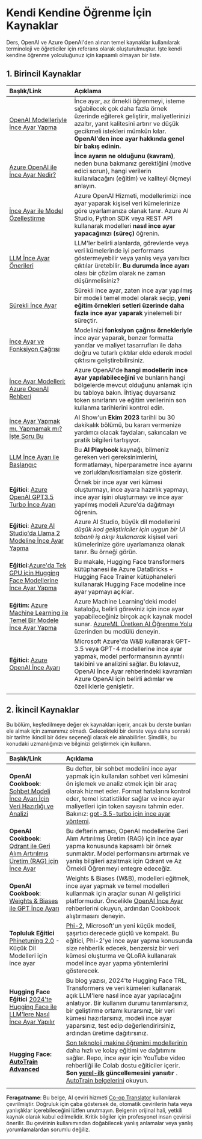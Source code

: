 <!--
CO_OP_TRANSLATOR_METADATA:
{
  "original_hash": "c2f423d1402f71ca3869ec135bb77d16",
  "translation_date": "2025-05-20T08:39:23+00:00",
  "source_file": "18-fine-tuning/RESOURCES.md",
  "language_code": "tr"
}
-->
# Kendi Kendine Öğrenme İçin Kaynaklar

Ders, OpenAI ve Azure OpenAI'den alınan temel kaynaklar kullanılarak terminoloji ve öğreticiler için referans olarak oluşturulmuştur. İşte kendi kendine öğrenme yolculuğunuz için kapsamlı olmayan bir liste.

## 1. Birincil Kaynaklar

| Başlık/Link                                                                                                                                                                                                                   | Açıklama                                                                                                                                                                                                                                                                                                                   |
| :--------------------------------------------------------------------------------------------------------------------------------------------------------------------------------------------------------------------------- | :---------------------------------------------------------------------------------------------------------------------------------------------------------------------------------------------------------------------------------------------------------------------------------------------------------------------------- |
| [OpenAI Modelleriyle İnce Ayar Yapma](https://platform.openai.com/docs/guides/fine-tuning?WT.mc_id=academic-105485-koreyst)                                                                                                       | İnce ayar, az örnekli öğrenmeyi, isteme sığabilecek çok daha fazla örnek üzerinde eğiterek geliştirir, maliyetlerinizi azaltır, yanıt kalitesini artırır ve düşük gecikmeli istekleri mümkün kılar. **OpenAI'den ince ayar hakkında genel bir bakış edinin.**                                                                                    |
| [Azure OpenAI ile İnce Ayar Nedir?](https://learn.microsoft.com/azure/ai-services/openai/concepts/fine-tuning-considerations#what-is-fine-tuning-with-azure-openai?WT.mc_id=academic-105485-koreyst)                   | **İnce ayarın ne olduğunu (kavram)**, neden buna bakmanız gerektiğini (motive edici sorun), hangi verilerin kullanılacağını (eğitim) ve kaliteyi ölçmeyi anlayın.                                                                                                                                                                           |
| [İnce Ayar ile Model Özelleştirme](https://learn.microsoft.com/azure/ai-services/openai/how-to/fine-tuning?tabs=turbo%2Cpython&pivots=programming-language-studio#continuous-fine-tuning?WT.mc_id=academic-105485-koreyst) | Azure OpenAI Hizmeti, modellerimizi ince ayar yaparak kişisel veri kümelerinize göre uyarlamanıza olanak tanır. Azure AI Studio, Python SDK veya REST API kullanarak modelleri **nasıl ince ayar yapacağınızı (süreç)** öğrenin.                                                                                                                                |
| [LLM İnce Ayar Önerileri](https://learn.microsoft.com/ai/playbook/technology-guidance/generative-ai/working-with-llms/fine-tuning-recommend?WT.mc_id=academic-105485-koreyst)                                    | LLM'ler belirli alanlarda, görevlerde veya veri kümelerinde iyi performans göstermeyebilir veya yanlış veya yanıltıcı çıktılar üretebilir. **Bu durumda ince ayarı** olası bir çözüm olarak ne zaman düşünmelisiniz?                                                                                                                                  |
| [Sürekli İnce Ayar](https://learn.microsoft.com/azure/ai-services/openai/how-to/fine-tuning?tabs=turbo%2Cpython&pivots=programming-language-studio#continuous-fine-tuning?WT.mc_id=academic-105485-koreyst)             | Sürekli ince ayar, zaten ince ayar yapılmış bir modeli temel model olarak seçip, **yeni eğitim örnekleri setleri üzerinde daha fazla ince ayar yaparak** yinelemeli bir süreçtir.                                                                                                                                                     |
| [İnce Ayar ve Fonksiyon Çağrısı](https://learn.microsoft.com/azure/ai-services/openai/how-to/fine-tuning-functions?WT.mc_id=academic-105485-koreyst)                                                                       | Modelinizi **fonksiyon çağrısı örnekleriyle** ince ayar yaparak, benzer formatta yanıtlar ve maliyet tasarrufları ile daha doğru ve tutarlı çıktılar elde ederek model çıktısını geliştirebilirsiniz.                                                                                                                                        |
| [İnce Ayar Modelleri: Azure OpenAI Rehberi](https://learn.microsoft.com/azure/ai-services/openai/concepts/models#fine-tuning-models?WT.mc_id=academic-105485-koreyst)                                                        | Azure OpenAI'de **hangi modellerin ince ayar yapılabileceğini** ve bunların hangi bölgelerde mevcut olduğunu anlamak için bu tabloya bakın. İhtiyaç duyarsanız token sınırlarını ve eğitim verilerinin son kullanma tarihlerini kontrol edin.                                                                                                                            |
| [İnce Ayar Yapmak mı, Yapmamak mı? İşte Soru Bu](https://learn.microsoft.com/shows/ai-show/to-fine-tune-or-not-fine-tune-that-is-the-question?WT.mc_id=academic-105485-koreyst)                                      | AI Show'un **Ekim 2023** tarihli bu 30 dakikalık bölümü, bu kararı vermenize yardımcı olacak faydaları, sakıncaları ve pratik bilgileri tartışıyor.                                                                                                                                                                                        |
| [LLM İnce Ayarı ile Başlangıç](https://learn.microsoft.com/ai/playbook/technology-guidance/generative-ai/working-with-llms/fine-tuning-recommend?WT.mc_id=academic-105485-koreyst)                                             | Bu **AI Playbook** kaynağı, bilmeniz gereken veri gereksinimlerini, formatlamayı, hiperparametre ince ayarını ve zorlukları/kısıtlamaları size gösterir.                                                                                                                                                                         |
| **Eğitici**: [Azure OpenAI GPT3.5 Turbo İnce Ayarı](https://learn.microsoft.com/azure/ai-services/openai/tutorials/fine-tune?tabs=python%2Ccommand-line?WT.mc_id=academic-105485-koreyst)                                  | Örnek bir ince ayar veri kümesi oluşturmayı, ince ayara hazırlık yapmayı, ince ayar işini oluşturmayı ve ince ayar yapılmış modeli Azure'da dağıtmayı öğrenin.                                                                                                                                                                                    |
| **Eğitici**: [Azure AI Studio'da Llama 2 Modeline İnce Ayar Yapma](https://learn.microsoft.com/azure/ai-studio/how-to/fine-tune-model-llama?WT.mc_id=academic-105485-koreyst)                                                      | Azure AI Studio, büyük dil modellerini _düşük kod geliştiriciler için uygun bir UI tabanlı iş akışı kullanarak_ kişisel veri kümelerinize göre uyarlamanıza olanak tanır. Bu örneği görün.                                                                                                                                                               |
| **Eğitici**:[Azure'da Tek GPU için Hugging Face Modellerine İnce Ayar Yapma](https://learn.microsoft.com/azure/databricks/machine-learning/train-model/huggingface/fine-tune-model?WT.mc_id=academic-105485-koreyst)               | Bu makale, Hugging Face transformers kütüphanesi ile Azure DataBricks + Hugging Face Trainer kütüphaneleri kullanarak Hugging Face modeline ince ayar yapmayı açıklar.                                                                                                                                                |
| **Eğitim:** [Azure Machine Learning ile Temel Bir Modele İnce Ayar Yapma](https://learn.microsoft.com/training/modules/finetune-foundation-model-with-azure-machine-learning/?WT.mc_id=academic-105485-koreyst)         | Azure Machine Learning'deki model kataloğu, belirli göreviniz için ince ayar yapabileceğiniz birçok açık kaynak model sunar. [AzureML Üretken AI Öğrenme Yolu](https://learn.microsoft.com/training/paths/work-with-generative-models-azure-machine-learning/?WT.mc_id=academic-105485-koreyst) üzerinden bu modülü deneyin. |
| **Eğitici:** [Azure OpenAI İnce Ayarı](https://docs.wandb.ai/guides/integrations/azure-openai-fine-tuning?WT.mc_id=academic-105485-koreyst)                                                                                | Microsoft Azure'da W&B kullanarak GPT-3.5 veya GPT-4 modellerine ince ayar yapmak, model performansının ayrıntılı takibini ve analizini sağlar. Bu kılavuz, OpenAI İnce Ayar rehberindeki kavramları Azure OpenAI için belirli adımlar ve özelliklerle genişletir.                                                                         |
|                                                                                                                                                                                                                              |                                                                                                                                                                                                                                                                                                                               |

## 2. İkincil Kaynaklar

Bu bölüm, keşfedilmeye değer ek kaynakları içerir, ancak bu derste bunları ele almak için zamanımız olmadı. Gelecekteki bir derste veya daha sonraki bir tarihte ikincil bir ödev seçeneği olarak ele alınabilirler. Şimdilik, bu konudaki uzmanlığınızı ve bilginizi geliştirmek için kullanın.

| Başlık/Link                                                                                                                                                                                                            | Açıklama                                                                                                                                                                                                                                                                                                                                                                                                                                                                                                                 |
| :-------------------------------------------------------------------------------------------------------------------------------------------------------------------------------------------------------------------- | :-------------------------------------------------------------------------------------------------------------------------------------------------------------------------------------------------------------------------------------------------------------------------------------------------------------------------------------------------------------------------------------------------------------------------------------------------------------------------------------------------------------------------- |
| **OpenAI Cookbook**: [Sohbet Modeli İnce Ayarı İçin Veri Hazırlığı ve Analizi](https://cookbook.openai.com/examples/chat_finetuning_data_prep?WT.mc_id=academic-105485-koreyst)                                      | Bu defter, bir sohbet modelini ince ayar yapmak için kullanılan sohbet veri kümesini ön işlemek ve analiz etmek için bir araç olarak hizmet eder. Format hatalarını kontrol eder, temel istatistikler sağlar ve ince ayar maliyetleri için token sayısını tahmin eder. Bakınız: [gpt-3.5-turbo için ince ayar yöntemi](https://platform.openai.com/docs/guides/fine-tuning?WT.mc_id=academic-105485-koreyst).                                                                                                                                                                   |
| **OpenAI Cookbook**: [Qdrant ile Geri Alım Artırılmış Üretim (RAG) için İnce Ayar](https://cookbook.openai.com/examples/fine-tuned_qa/ft_retrieval_augmented_generation_qdrant?WT.mc_id=academic-105485-koreyst) | Bu defterin amacı, OpenAI modellerine Geri Alım Artırılmış Üretim (RAG) için ince ayar yapma konusunda kapsamlı bir örnek sunmaktır. Model performansını artırmak ve yanlış bilgileri azaltmak için Qdrant ve Az Örnekli Öğrenmeyi entegre edeceğiz.                                                                                                                                                                                                                                                                |
| **OpenAI Cookbook**: [Weights & Biases ile GPT İnce Ayarı](https://cookbook.openai.com/examples/third_party/gpt_finetuning_with_wandb?WT.mc_id=academic-105485-koreyst)                                             | Weights & Biases (W&B), modelleri eğitmek, ince ayar yapmak ve temel modelleri kullanmak için araçlar sunan AI geliştirici platformudur. Öncelikle [OpenAI İnce Ayar](https://docs.wandb.ai/guides/integrations/openai-fine-tuning/?WT.mc_id=academic-105485-koreyst) rehberlerini okuyun, ardından Cookbook alıştırmasını deneyin.                                                                                                                                                                                                                  |
| **Topluluk Eğitici** [Phinetuning 2.0](https://huggingface.co/blog/g-ronimo/phinetuning?WT.mc_id=academic-105485-koreyst) - Küçük Dil Modelleri için ince ayar                                                   | [Phi-2](https://www.microsoft.com/research/blog/phi-2-the-surprising-power-of-small-language-models/?WT.mc_id=academic-105485-koreyst), Microsoft'un yeni küçük modeli, şaşırtıcı derecede güçlü ve kompakt. Bu eğitici, Phi-2'ye ince ayar yapma konusunda size rehberlik edecek, benzersiz bir veri kümesi oluşturma ve QLoRA kullanarak model ince ayar yapma yöntemlerini gösterecek.                                                                                                                                                                       |
| **Hugging Face Eğitici** [2024'te Hugging Face ile LLM'lere Nasıl İnce Ayar Yapılır](https://www.philschmid.de/fine-tune-llms-in-2024-with-trl?WT.mc_id=academic-105485-koreyst)                                               | Bu blog yazısı, 2024'te Hugging Face TRL, Transformers ve veri kümeleri kullanarak açık LLM'lere nasıl ince ayar yapılacağını anlatıyor. Bir kullanım durumu tanımlarsınız, bir geliştirme ortamı kurarsınız, bir veri kümesi hazırlarsınız, modeli ince ayar yaparsınız, test edip değerlendirirsiniz, ardından üretime dağıtırsınız.                                                                                                                                                                                                                                                                |
| **Hugging Face: [AutoTrain Advanced](https://github.com/huggingface/autotrain-advanced?WT.mc_id=academic-105485-koreyst)**                                                                                            | [Son teknoloji makine öğrenimi modellerinin](https://twitter.com/abhi1thakur/status/1755167674894557291?WT.mc_id=academic-105485-koreyst) daha hızlı ve kolay eğitimi ve dağıtımını sağlar. Repo, ince ayar için YouTube video rehberliği ile Colab dostu eğiticiler içerir. **Son [yerel-ilk](https://twitter.com/abhi1thakur/status/1750828141805777057?WT.mc_id=academic-105485-koreyst) güncellemesini yansıtır** . [AutoTrain belgelerini](https://huggingface.co/autotrain?WT.mc_id=academic-105485-koreyst) okuyun. |
|                                                                                                                                                                                                                       |                                                                                                                                                                                                                                                                                                                                                                                                                                                                                                                             |

**Feragatname**: 
Bu belge, AI çeviri hizmeti [Co-op Translator](https://github.com/Azure/co-op-translator) kullanılarak çevrilmiştir. Doğruluk için çaba göstersek de, otomatik çevirilerin hata veya yanlışlıklar içerebileceğini lütfen unutmayın. Belgenin orijinal hali, yetkili kaynak olarak kabul edilmelidir. Kritik bilgiler için profesyonel insan çevirisi önerilir. Bu çevirinin kullanımından doğabilecek yanlış anlamalar veya yanlış yorumlamalardan sorumlu değiliz.